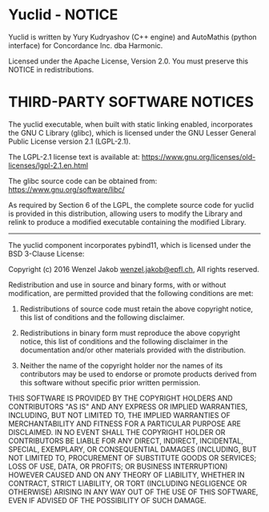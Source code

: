 Yuclid - NOTICE
===============

Yuclid is written by Yury Kudryashov (C++ engine)
and AutoMathis (python interface) for Concordance Inc. dba Harmonic.

Licensed under the Apache License, Version 2.0.
You must preserve this NOTICE in redistributions.

THIRD-PARTY SOFTWARE NOTICES
============================

The yuclid executable, when built with static linking enabled, incorporates the
GNU C Library (glibc), which is licensed under the GNU Lesser General Public
License version 2.1 (LGPL-2.1).

The LGPL-2.1 license text is available at:
https://www.gnu.org/licenses/old-licenses/lgpl-2.1.en.html

The glibc source code can be obtained from: https://www.gnu.org/software/libc/

As required by Section 6 of the LGPL, the complete source code for yuclid is
provided in this distribution, allowing users to modify the Library and relink
to produce a modified executable containing the modified Library.

--------------------------------------------------------------------------------

The yuclid component incorporates pybind11, which is licensed under the
BSD 3-Clause License:

Copyright (c) 2016 Wenzel Jakob <wenzel.jakob@epfl.ch>, All rights reserved.

Redistribution and use in source and binary forms, with or without
modification, are permitted provided that the following conditions are met:

1. Redistributions of source code must retain the above copyright notice, this
   list of conditions and the following disclaimer.

2. Redistributions in binary form must reproduce the above copyright notice,
   this list of conditions and the following disclaimer in the documentation
   and/or other materials provided with the distribution.

3. Neither the name of the copyright holder nor the names of its contributors
   may be used to endorse or promote products derived from this software
   without specific prior written permission.

THIS SOFTWARE IS PROVIDED BY THE COPYRIGHT HOLDERS AND CONTRIBUTORS "AS IS" AND
ANY EXPRESS OR IMPLIED WARRANTIES, INCLUDING, BUT NOT LIMITED TO, THE IMPLIED
WARRANTIES OF MERCHANTABILITY AND FITNESS FOR A PARTICULAR PURPOSE ARE
DISCLAIMED. IN NO EVENT SHALL THE COPYRIGHT HOLDER OR CONTRIBUTORS BE LIABLE FOR
ANY DIRECT, INDIRECT, INCIDENTAL, SPECIAL, EXEMPLARY, OR CONSEQUENTIAL DAMAGES
(INCLUDING, BUT NOT LIMITED TO, PROCUREMENT OF SUBSTITUTE GOODS OR SERVICES;
LOSS OF USE, DATA, OR PROFITS; OR BUSINESS INTERRUPTION) HOWEVER CAUSED AND ON
ANY THEORY OF LIABILITY, WHETHER IN CONTRACT, STRICT LIABILITY, OR TORT
(INCLUDING NEGLIGENCE OR OTHERWISE) ARISING IN ANY WAY OUT OF THE USE OF THIS
SOFTWARE, EVEN IF ADVISED OF THE POSSIBILITY OF SUCH DAMAGE.

